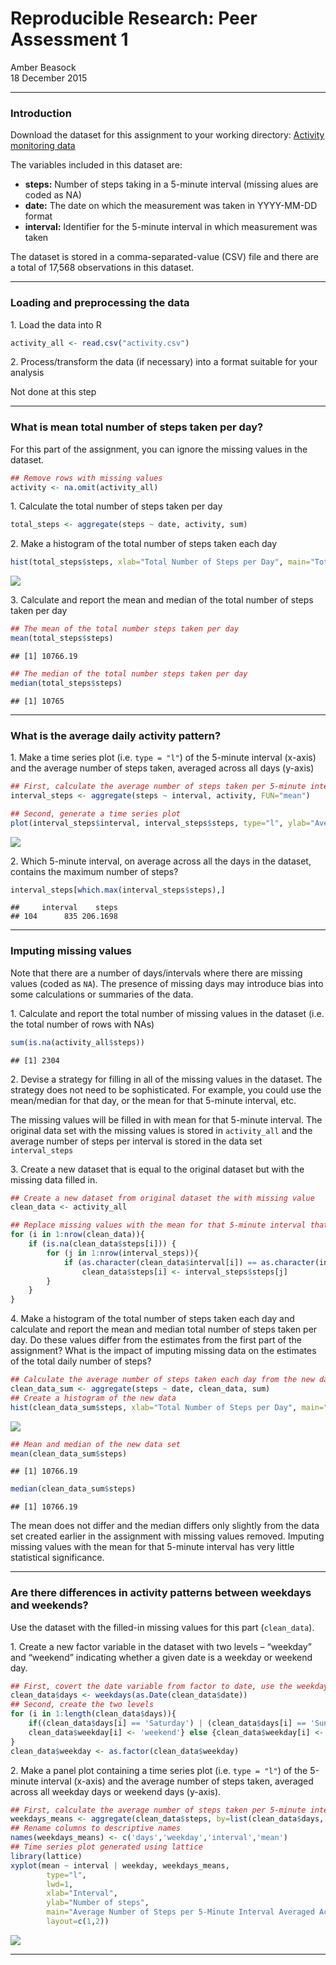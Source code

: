 # Reproducible Research: Peer Assessment 1
Amber Beasock  
18 December 2015  

----------------------------------------------------------------------------------




### Introduction

Download the dataset for this assignment to your working directory: [Activity monitoring data](https://d396qusza40orc.cloudfront.net/repdata%2Fdata%2Factivity.zip)

The variables included in this dataset are:

- **steps:** Number of steps taking in a 5-minute interval (missing alues are coded as NA)
- **date:** The date on which the measurement was taken in YYYY-MM-DD format
- **interval:** Identifier for the 5-minute interval in which measurement was taken

The dataset is stored in a comma-separated-value (CSV) file and there are a total of 17,568 observations in this dataset.

----------------------------------------------------------------------------------

### Loading and preprocessing the data

1\. Load the data into R

```r
activity_all <- read.csv("activity.csv")
```
    
2\. Process/transform the data (if necessary) into a format suitable for your analysis
  
Not done at this step
  
----------------------------------------------------------------------------------

### What is mean total number of steps taken per day?

For this part of the assignment, you can ignore the missing values in the dataset.

```r
## Remove rows with missing values
activity <- na.omit(activity_all)
```

1\. Calculate the total number of steps taken per day

```r
total_steps <- aggregate(steps ~ date, activity, sum)
```
     
2\. Make a histogram of the total number of steps taken each day

```r
hist(total_steps$steps, xlab="Total Number of Steps per Day", main="Total Number of Steps Taken Each Day", col="red")
```

![](Figures/unnamed-chunk-4-1.png) 
     
3\. Calculate and report the mean and median of the total number of steps taken per day

```r
## The mean of the total number steps taken per day
mean(total_steps$steps)
```

```
## [1] 10766.19
```

```r
## The median of the total number steps taken per day
median(total_steps$steps)
```

```
## [1] 10765
```

----------------------------------------------------------------------------------

### What is the average daily activity pattern?

1\. Make a time series plot (i.e. `type = "l"`) of the 5-minute interval (x-axis) and the average number of steps taken, averaged across all days (y-axis)

```r
## First, calculate the average number of steps taken per 5-minute interval averaged across all days
interval_steps <- aggregate(steps ~ interval, activity, FUN="mean")

## Second, generate a time series plot
plot(interval_steps$interval, interval_steps$steps, type="l", ylab="Average Number of Steps Taken", xlab="5-Minute Interval", main="Average Number of Steps Taken Across All Days per Interval")
```

![](Figures/unnamed-chunk-6-1.png) 
     
2\. Which 5-minute interval, on average across all the days in the dataset, contains the maximum number of steps?

```r
interval_steps[which.max(interval_steps$steps),]
```

```
##     interval    steps
## 104      835 206.1698
```
  
----------------------------------------------------------------------------------

### Imputing missing values
Note that there are a number of days/intervals where there are missing values (coded as `NA`). The presence of missing days may introduce bias into some calculations or summaries of the data.

1\. Calculate and report the total number of missing values in the dataset (i.e. the total number of rows with NAs)

```r
sum(is.na(activity_all$steps))
```

```
## [1] 2304
```
     
2\. Devise a strategy for filling in all of the missing values in the dataset. The strategy does not need to be sophisticated. For example, you could use the mean/median for that day, or the mean for that 5-minute interval, etc.
      
The missing values will be filled in with mean for that 5-minute interval. The original data set with the missing values is stored in `activity_all` and the average number of steps per interval is stored in the data set `interval_steps`
      
3\. Create a new dataset that is equal to the original dataset but with the missing data filled in.

```r
## Create a new dataset from original dataset the with missing value
clean_data <- activity_all

## Replace missing values with the mean for that 5-minute interval that was calculated in the 'interval_steps' dataset
for (i in 1:nrow(clean_data)){
    if (is.na(clean_data$steps[i])) {
        for (j in 1:nrow(interval_steps)){
            if (as.character(clean_data$interval[i]) == as.character(interval_steps$interval[j]))
                clean_data$steps[i] <- interval_steps$steps[j]
        }
    }
}
```
     
4\. Make a histogram of the total number of steps taken each day and calculate and report the mean and median total number of steps taken per day. Do these values differ from the estimates from the first part of the assignment? What is the impact of imputing missing data on the estimates of the total daily number of steps?

```r
## Calculate the average number of steps taken each day from the new data set with the imputed values
clean_data_sum <- aggregate(steps ~ date, clean_data, sum)
## Create a histogram of the new data
hist(clean_data_sum$steps, xlab="Total Number of Steps per Day", main="Total Number of Steps Taken Each Day", col="blue")
```

![](Figures/unnamed-chunk-10-1.png) 

```r
## Mean and median of the new data set
mean(clean_data_sum$steps)
```

```
## [1] 10766.19
```

```r
median(clean_data_sum$steps)
```

```
## [1] 10766.19
```
     
The mean does not differ and the median differs only slightly from the data set created earlier in the assignment with missing values removed. Imputing missing values with the mean for that 5-minute interval has very little statistical significance.

----------------------------------------------------------------------------------

### Are there differences in activity patterns between weekdays and weekends?

Use the dataset with the filled-in missing values for this part (`clean_data`).

1\. Create a new factor variable in the dataset with two levels – “weekday” and “weekend” indicating whether a given date is a weekday or weekend day.

```r
## First, covert the date variable from factor to date, use the weekday() function to obtain the day of the week and put this  into a new variable
clean_data$days <- weekdays(as.Date(clean_data$date))
## Second, create the two levels
for (i in 1:length(clean_data$days)){
    if((clean_data$days[i] == 'Saturday') | (clean_data$days[i] == 'Sunday')){
    clean_data$weekday[i] <- 'weekend'} else {clean_data$weekday[i] <- 'weekday'}     
}
clean_data$weekday <- as.factor(clean_data$weekday)
```
     
2\. Make a panel plot containing a time series plot (i.e. `type = "l"`) of the 5-minute interval (x-axis) and the average number of steps taken, averaged across all weekday days or weekend days (y-axis).

```r
## First, calculate the average number of steps taken per 5-minute interval averaged across all day types
weekdays_means <- aggregate(clean_data$steps, by=list(clean_data$days, clean_data$weekday, clean_data$interval), FUN="mean")
## Rename columns to descriptive names
names(weekdays_means) <- c('days','weekday','interval','mean')
## Time series plot generated using lattice
library(lattice)
xyplot(mean ~ interval | weekday, weekdays_means, 
        type="l", 
        lwd=1, 
        xlab="Interval", 
        ylab="Number of steps", 
        main="Average Number of Steps per 5-Minute Interval Averaged Across Each Weekday",
        layout=c(1,2))
```

![](Figures/unnamed-chunk-12-1.png) 

----------------------------------------------------------------------------------

